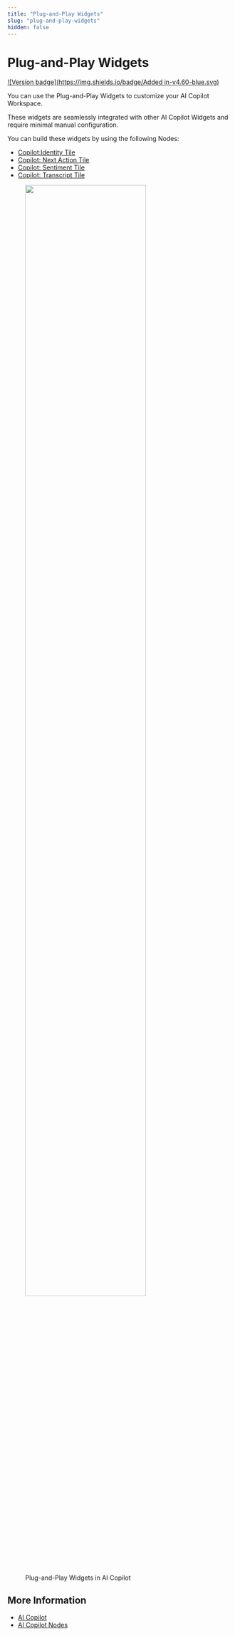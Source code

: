 ```yaml
---
title: "Plug-and-Play Widgets"
slug: "plug-and-play-widgets"
hidden: false
---
```


# Plug-and-Play Widgets

[![Version badge](https://img.shields.io/badge/Added in-v4.60-blue.svg)](../release-notes/4.60.md)

You can use the Plug-and-Play Widgets to customize your AI Copilot Workspace.

These widgets are seamlessly integrated with other AI Copilot Widgets and require minimal manual configuration.

You can build these widgets by using the following Nodes:

- [Copilot:Identity Tile](../ai/flow-nodes/ai-copilot/identity-tile.md)
- [Copilot: Next Action Tile](../ai/flow-nodes/ai-copilot/next-action-tile.md)
- [Copilot: Sentiment Tile](../ai/flow-nodes/ai-copilot/sentiment-tile.md)
- [Copilot: Transcript Tile](../ai/flow-nodes/ai-copilot/transcript-tile.md)

<figure>
  <img class="image-center" src="{{config.site_url}}ai-copilot/images/plug-and-play-widgets.png" width="80%"/>
  <figcaption> Plug-and-Play Widgets in AI Copilot</figcaption>
</figure>

## More Information

- [AI Copilot](overview.md)
- [AI Copilot Nodes](../ai/flow-nodes/ai-copilot/overview.md)
